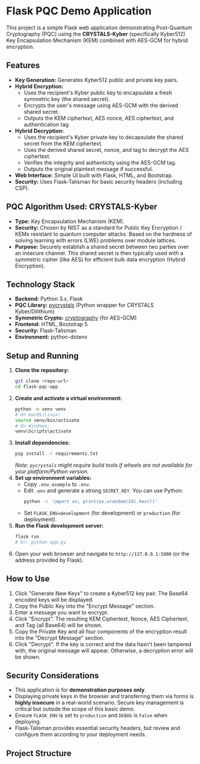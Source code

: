 # Flask PQC Demo Application

This project is a simple Flask web application demonstrating Post-Quantum Cryptography (PQC) using the **CRYSTALS-Kyber** (specifically Kyber512) Key Encapsulation Mechanism (KEM) combined with AES-GCM for hybrid encryption.

## Features

*   **Key Generation:** Generates Kyber512 public and private key pairs.
*   **Hybrid Encryption:**
    *   Uses the recipient's Kyber public key to encapsulate a fresh symmetric key (the shared secret).
    *   Encrypts the user's message using AES-GCM with the derived shared secret.
    *   Outputs the KEM ciphertext, AES nonce, AES ciphertext, and authentication tag.
*   **Hybrid Decryption:**
    *   Uses the recipient's Kyber private key to decapsulate the shared secret from the KEM ciphertext.
    *   Uses the derived shared secret, nonce, and tag to decrypt the AES ciphertext.
    *   Verifies the integrity and authenticity using the AES-GCM tag.
    *   Outputs the original plaintext message if successful.
*   **Web Interface:** Simple UI built with Flask, HTML, and Bootstrap.
*   **Security:** Uses Flask-Talisman for basic security headers (including CSP).

## PQC Algorithm Used: CRYSTALS-Kyber

*   **Type:** Key Encapsulation Mechanism (KEM).
*   **Security:** Chosen by NIST as a standard for Public Key Encryption / KEMs resistant to quantum computer attacks. Based on the hardness of solving learning with errors (LWE) problems over module lattices.
*   **Purpose:** Securely establish a shared secret between two parties over an insecure channel. This shared secret is then typically used with a symmetric cipher (like AES) for efficient bulk data encryption (Hybrid Encryption).

## Technology Stack

*   **Backend:** Python 3.x, Flask
*   **PQC Library:** [pycrystals](https://github.com/mkannwischer/pycrystals) (Python wrapper for CRYSTALS Kyber/Dilithium)
*   **Symmetric Crypto:** [cryptography](https://cryptography.io/en/latest/) (for AES-GCM)
*   **Frontend:** HTML, Bootstrap 5
*   **Security:** Flask-Talisman
*   **Environment:** python-dotenv

## Setup and Running

1.  **Clone the repository:**
    ```bash
    git clone <repo-url>
    cd flask-pqc-app
    ```
2.  **Create and activate a virtual environment:**
    ```bash
    python -m venv venv
    # On macOS/Linux:
    source venv/bin/activate
    # On Windows:
    venv\Scripts\activate
    ```
3.  **Install dependencies:**
    ```bash
    pip install -r requirements.txt
    ```
    *Note: `pycrystals` might require build tools if wheels are not available for your platform/Python version.*
4.  **Set up environment variables:**
    *   Copy `.env.example` to `.env`.
    *   Edit `.env` and generate a strong `SECRET_KEY`. You can use Python:
        ```bash
        python -c 'import os; print(os.urandom(24).hex())'
        ```
    *   Set `FLASK_ENV=development` (for development) or `production` (for deployment).
5.  **Run the Flask development server:**
    ```bash
    flask run
    # Or: python app.py
    ```
6.  Open your web browser and navigate to `http://127.0.0.1:5000` (or the address provided by Flask).

## How to Use

1.  Click "Generate New Keys" to create a Kyber512 key pair. The Base64 encoded keys will be displayed.
2.  Copy the Public Key into the "Encrypt Message" section.
3.  Enter a message you want to encrypt.
4.  Click "Encrypt". The resulting KEM Ciphertext, Nonce, AES Ciphertext, and Tag (all Base64) will be shown.
5.  Copy the Private Key and all four components of the encryption result into the "Decrypt Message" section.
6.  Click "Decrypt". If the key is correct and the data hasn't been tampered with, the original message will appear. Otherwise, a decryption error will be shown.

## Security Considerations

*   This application is for **demonstration purposes only**.
*   Displaying private keys in the browser and transferring them via forms is **highly insecure** in a real-world scenario. Secure key management is critical but outside the scope of this basic demo.
*   Ensure `FLASK_ENV` is set to `production` and `DEBUG` is `False` when deploying.
*   Flask-Talisman provides essential security headers, but review and configure them according to your deployment needs.

## Project Structure
